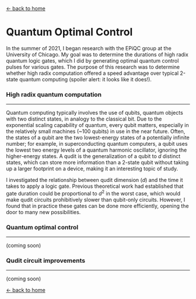 [← back to home](../README.md)

# Quantum Optimal Control

In the summer of 2021, I began research with the EPiQC group at the University of Chicago. My goal was to determine the durations of high radix quantum logic gates, which I did by generating optimal quantum control pulses for various gates. The purpose of this research was to determine whether high radix computation offered a speed advantage over typical 2-state quantum computing (spoiler alert: it looks like it does!).

### High radix quantum computation

---

Quantum computing typically involves the use of qubits, quantum objects with two distinct states, in analogy to the classical bit. Due to the exponential scaling capability of quantum, every qubit matters, especially in the relatively small machines (~100 qubits) in use in the near future. Often, the states of a qubit are the two lowest-energy states of a potentially infinite number; for example, in superconducting quantum computers, a qubit uses the lowest two energy levels of a quantum harmonic oscillator, ignoring the higher-energy states. A qudit is the generalization of a qubit to *d* distinct states, which can store more information than a 2-state qubit without taking up a larger footprint on a device, making it an interesting topic of study. 

I investigated the relationship between qudit dimension (*d*) and the time it takes to apply a logic gate. Previous theoretical work had established that gate duration could be proportional to *d*<sup>2</sup> in the worst case, which would make qudit circuits prohibitively slower than qubit-only circuits. However, I found that in practice these gates can be done more efficiently, opening the door to many new possibilities.

### Quantum optimal control

---

(coming soon)
### Qudit circuit improvements

---

(coming soon)

[← back to home](../README.md)